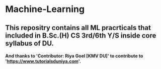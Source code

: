 # Machine-Learning
## This repositry contains all ML pracrticals that included in B.Sc.(H) CS 3rd/6th Y/S inside core syllabus of DU.
#### And thanks to 'Contributor: Riya Goel [KMV DU]' to contribute to 'https://www.tutorialsduniya.com'.
